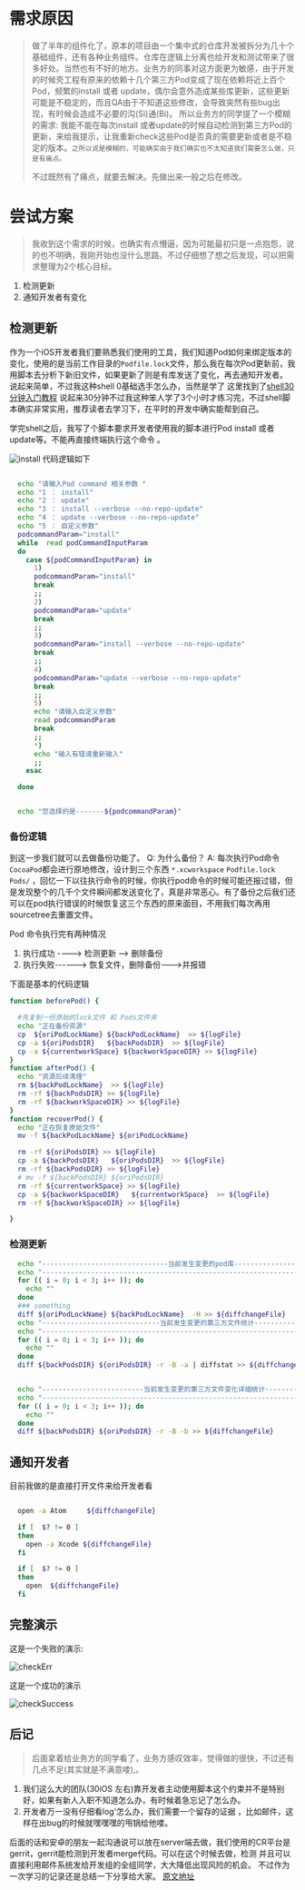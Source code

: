 
<!-- toc -->

<!-- index-menu -->


# 需求原因

>  做了半年的组件化了，原本的项目由一个集中式的仓库开发被拆分为几十个基础组件，还有各种业务组件。仓库在逻辑上分离也给开发和测试带来了很多好处。当然也有不好的地方。业务方的同事对这方面更为敏感，由于开发的时候壳工程有原来的依赖十几个第三方Pod变成了现在依赖将近上百个Pod，频繁的install 或者 update，偶尔会意外造成某些库更新，这些更新可能是不稳定的，而且QA由于不知道这些修改，会导致突然有些bug出现，有时候会造成不必要的沟(Si)通(Bi)。
> 所以业务方的同学提了一个模糊的需求: 我能不能在每次install 或者update的时候自动检测到第三方Pod的更新，来给我提示，让我重新check这些Pod是否真的需要更新或者是不稳定的版本。`之所以说是模糊的，可能确实由于我们确实也不太知道我们需要怎么做，只是有痛点。`
> 
> 不过既然有了痛点，就要去解决。先做出来一般之后在修改。

# 尝试方案

> 我收到这个需求的时候，也确实有点懵逼，因为可能最初只是一点抱怨，说的也不明确，我刚开始也没什么思路。不过仔细想了想之后发现，可以把需求整理为2个核心目标。

1. 检测更新
2. 通知开发者有变化 

##  检测更新

作为一个iOS开发者我们要熟悉我们使用的工具，我们知道Pod如何来绑定版本的变化，使用的是当前工作目录的`Podfile.lock`文件，那么我在每次Pod更新前，我用脚本去分析下新旧文件，如果更新了则是有库发送了变化，再去通知开发者。
说起来简单，不过我这种shell 0基础选手怎么办，当然是学了
这里找到了[shell30分钟入门教程](http://www.runoob.com/linux/linux-shell.html )
说起来30分钟不过我这种笨人学了3个小时才练习完，不过shell脚本确实非常实用，推荐读者去学习下，在平时的开发中确实能帮到自己。

学完shell之后，我写了个脚本要求开发者使用我的脚本进行Pod install 或者 update等。不能再直接终端执行这个命令 。

![install](http://ompeszjl2.bkt.clouddn.com/%E8%87%AA%E5%8A%A8%E6%A3%80%E6%B5%8B%E7%AC%AC%E4%B8%89%E6%96%B9Pod%E5%B0%8F%E5%B7%A5%E5%85%B7/1.png)
代码逻辑如下
```sh

  echo "请输入Pod command 相关参数 "
  echo "1 ： install"
  echo "2 ： update"
  echo "3 ： install --verbose --no-repo-update"
  echo "4 ： update --verbose --no-repo-update"
  echo "5 ： 自定义参数"
  podcommandParam="install"
  while  read podCommandInputParam
  do
    case ${podCommandInputParam} in
      1)
      podcommandParam="install"
      break
      ;;
      2)
      podcommandParam="update"
      break
      ;;
      3)
      podcommandParam="install --verbose --no-repo-update"
      break
      ;;
      4)
      podcommandParam="update --verbose --no-repo-update"
      break
      ;;
      5)
      echo "请输入自定义参数"
      read podcommandParam
      break
      ;;
      *)
      echo "输入有错请重新输入"
      ;;
    esac

  done


  echo "您选择的是-------${podcommandParam}"
```

###  备份逻辑

到这一步我们就可以去做备份功能了。
Q: 为什么备份？
A: 每次执行Pod命令 `CocoaPod`都会进行原地修改，设计到三个东西 `*.xcworkspace` `Podfile.lock` `Pods/` ，回忆一下以往执行命令的时候，你执行pod命令的时候可能还报过错，但是发现整个的几千个文件瞬间都发送变化了，真是非常恶心。有了备份之后我们还可以在pod执行错误的时候恢复这三个东西的原来面目，不用我们每次再用sourcetree去重置文件。

Pod 命令执行完有两种情况 
1. 执行成功   ----> 检测更新 --> 删除备份
2. 执行失败------> 恢复文件，删除备份--->并报错

下面是基本的代码逻辑
```sh
function beforePod() {

  #先复制一份原始的lock文件 和 Pods文件夹
  echo "正在备份资源"
  cp  ${oriPodLockName} ${backPodLockName}  >> ${logFile}
  cp -a ${oriPodsDIR}   ${backPodsDIR}  >> ${logFile}
  cp -a ${currentworkSpace} ${backworkSpaceDIR} >> ${logFile}
}
function afterPod() {
  echo "资源后续清理"
  rm ${backPodLockName}  >> ${logFile}
  rm -rf ${backPodsDIR} >> ${logFile}
  rm -rf ${backworkSpaceDIR} >> ${logFile}
}
function recoverPod() {
  echo "正在恢复原始文件"
  mv -f ${backPodLockName} ${oriPodLockName}

  rm -rf ${oriPodsDIR} >> ${logFile}
  cp -a ${backPodsDIR}   ${oriPodsDIR}  >> ${logFile}
  rm -rf ${backPodsDIR} >> ${logFile}
  # mv -f ${backPodsDIR} ${oriPodsDIR}
  rm -rf ${currentworkSpace} >> ${logFile}
  cp -a ${backworkSpaceDIR}   ${currentworkSpace}  >> ${logFile}
  rm -rf ${backworkSpaceDIR} >> ${logFile}

}
```

### 检测更新 

```sh
  echo "-------------------------------当前发生变更的pod库---------------------------------" >> ${diffchangeFile}
  echo "--------------------------------------------------------------------------------" >> ${diffchangeFile}
  for (( i = 0; i < 3; i++ )); do
    echo ""
  done
  ### something
  diff ${oriPodLockName} ${backPodLockName}  -H >> ${diffchangeFile}
  echo "-----------------------------当前发生变更的第三方文件统计----------------------------" >> ${diffchangeFile}
  echo "--------------------------------------------------------------------------------" >> ${diffchangeFile}
  for (( i = 0; i < 3; i++ )); do
    echo ""
  done
  diff ${backPodsDIR} ${oriPodsDIR} -r -B -a | diffstat >> ${diffchangeFile}


  echo "-------------------------当前发生变更的第三方文件变化详细统计-------------------------" >> ${diffchangeFile}
  echo "--------------------------------------------------------------------------------" >> ${diffchangeFile}
  for (( i = 0; i < 3; i++ )); do
    echo ""
  done
  diff ${backPodsDIR} ${oriPodsDIR} -r -B -b >> ${diffchangeFile}
```


## 通知开发者

 目前我做的是直接打开文件来给开发者看


```sh

  open -a Atom     ${diffchangeFile}

  if [  $? != 0 ]
  then
    open -a Xcode ${diffchangeFile}
  fi

  if [  $? != 0 ]
  then
    open  ${diffchangeFile}
  fi

```


## 完整演示

这是一个失败的演示:

![checkErr](http://ompeszjl2.bkt.clouddn.com/%E8%87%AA%E5%8A%A8%E6%A3%80%E6%B5%8B%E7%AC%AC%E4%B8%89%E6%96%B9Pod%E5%B0%8F%E5%B7%A5%E5%85%B7/checkError.gif)

这是一个成功的演示

![checkSuccess](http://ompeszjl2.bkt.clouddn.com/%E8%87%AA%E5%8A%A8%E6%A3%80%E6%B5%8B%E7%AC%AC%E4%B8%89%E6%96%B9Pod%E5%B0%8F%E5%B7%A5%E5%85%B7/checkSuccss.gif)

## 后记

> 后面拿着给业务方的同学看了，业务方感叹效率，觉得做的很快，不过还有几点不足(其实就是不满意喽),。
1.  我们这么大的团队(30iOS 左右)靠开发者主动使用脚本这个约束并不是特别好，如果有新人入职不知道怎么办，有时候着急忘记了怎么办。
2. 开发者万一没有仔细看log'怎么办，我们需要一个留存的证据 ，比如邮件，这样在出bug的时候就嘿嘿嘿的甩锅给他喽。

后面的话和安卓的朋友一起沟通说可以放在server端去做，我们使用的CR平台是gerrit，gerrit能检测到开发者merge代码。可以在这个时候去做，检测 并且可以直接利用邮件系统发给开发组的全组同学，大大降低出现风险的机会。
不过作为一次学习的记录还是总结一下分享给大家。
[原文地址 ](https://www.valiantcat.cn/index.php/2017/03/13/30.html/)



